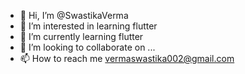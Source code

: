 - 👋 Hi, I’m @SwastikaVerma
- 👀 I’m interested in learning flutter
- 🌱 I’m currently learning flutter
- 💞️ I’m looking to collaborate on ...
- 📫 How to reach me vermaswastika002@gmail.com

<!---
SwastikaVerma/SwastikaVerma is a ✨ special ✨ repository because its `README.md` (this file) appears on your GitHub profile.
You can click the Preview link to take a look at your changes.
--->
